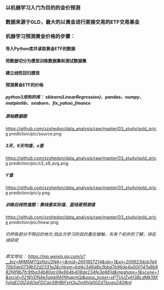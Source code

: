 ### 以机器学习入门为目的的金价预测

### 数据来源于GLD，最大的以黄金进行直接交易的ETF交易基金

### 机器学习预测黄金价格的步骤：
#### 导入Python库并读取黄金ETF的数据
#### 将数据切分为模型训练数据集和测试数据集
#### 建立线性回归模型
#### 预测黄金ETF的价格

##### python3用到的库： sklearn(LinearRegression)、pandas、numpy、matplotlib、seaborn、fix_yahoo_finance

##### 原始数据图
https://github.com/xzshedon/data_analysis/raw/master/03_study/gold_price prediction/pic/source.png
##### 3天，9天均值，x值
https://github.com/xzshedon/data_analysis/raw/master/03_study/gold_price prediction/pic/s3_s9_avg.png
##### Y值
https://github.com/xzshedon/data_analysis/raw/master/03_study/gold_price prediction/pic/y.png
##### 训练后线性值图：黄线是实际值、蓝线是预测值
https://github.com/xzshedon/data_analysis/raw/master/03_study/gold_price prediction/pic/linear.png






###### 仍然有部分不明白的地方,但此次学习的目的重在接触，先有个初步的了解，待后续研究
###### 原文地址： https://mp.weixin.qq.com/s?__biz=MjM5MTQzNzU2NA==&mid=2651657214&idx=1&sn=206923dcb7d470b5de0739b52d2331a2&chksm=bd4c346d8a3bbd7b96de4a000147a8b882f4f9b7fc9fba34b80ac09e6b4b408de234fe3a681d&mpshare=1&scene=1&srcid=0216VDNAk5glxkRAfNhqpmQi&pass_ticket=sPTUUZyiH3BLdMk19XfvjIgEC0lZ44OpFDCan39HBtFyH3u2mNVg00ZdTbugoZ4G#rd
